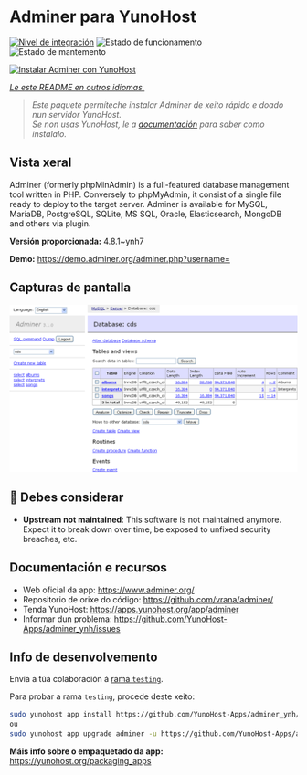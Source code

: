 <!--
NOTA: Este README foi creado automáticamente por <https://github.com/YunoHost/apps/tree/master/tools/readme_generator>
NON debe editarse manualmente.
-->

# Adminer para YunoHost

[![Nivel de integración](https://apps.yunohost.org/badge/integration/adminer)](https://ci-apps.yunohost.org/ci/apps/adminer/)
![Estado de funcionamento](https://apps.yunohost.org/badge/state/adminer)
![Estado de mantemento](https://apps.yunohost.org/badge/maintained/adminer)

[![Instalar Adminer con YunoHost](https://install-app.yunohost.org/install-with-yunohost.svg)](https://install-app.yunohost.org/?app=adminer)

*[Le este README en outros idiomas.](./ALL_README.md)*

> *Este paquete permíteche instalar Adminer de xeito rápido e doado nun servidor YunoHost.*  
> *Se non usas YunoHost, le a [documentación](https://yunohost.org/install) para saber como instalalo.*

## Vista xeral

Adminer (formerly phpMinAdmin) is a full-featured database management tool written in PHP. Conversely to phpMyAdmin, it consist of a single file ready to deploy to the target server. Adminer is available for MySQL, MariaDB, PostgreSQL, SQLite, MS SQL, Oracle, Elasticsearch, MongoDB and others via plugin.

**Versión proporcionada:** 4.8.1~ynh7

**Demo:** <https://demo.adminer.org/adminer.php?username=>

## Capturas de pantalla

![Captura de pantalla de Adminer](./doc/screenshots/screenshot.png)

## :red_circle: Debes considerar

- **Upstream not maintained**: This software is not maintained anymore. Expect it to break down over time, be exposed to unfixed security breaches, etc.

## Documentación e recursos

- Web oficial da app: <https://www.adminer.org/>
- Repositorio de orixe do código: <https://github.com/vrana/adminer/>
- Tenda YunoHost: <https://apps.yunohost.org/app/adminer>
- Informar dun problema: <https://github.com/YunoHost-Apps/adminer_ynh/issues>

## Info de desenvolvemento

Envía a túa colaboración á [rama `testing`](https://github.com/YunoHost-Apps/adminer_ynh/tree/testing).

Para probar a rama `testing`, procede deste xeito:

```bash
sudo yunohost app install https://github.com/YunoHost-Apps/adminer_ynh/tree/testing --debug
ou
sudo yunohost app upgrade adminer -u https://github.com/YunoHost-Apps/adminer_ynh/tree/testing --debug
```

**Máis info sobre o empaquetado da app:** <https://yunohost.org/packaging_apps>
